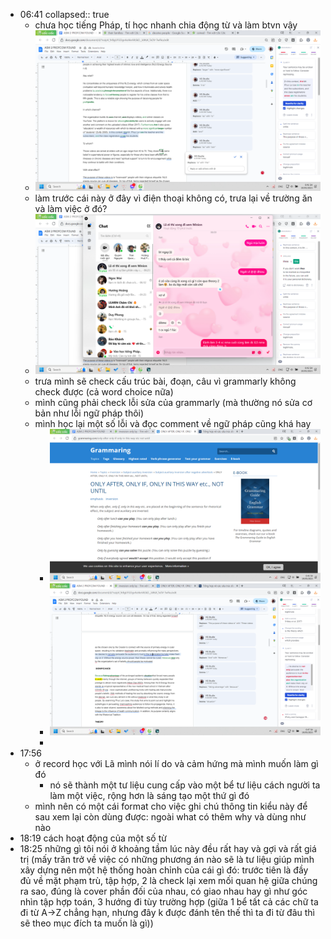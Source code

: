 - 06:41
  collapsed:: true
	- chưa học tiếng Pháp, tí học nhanh chia động từ và làm btvn vậy
	- ![image.png](../assets/image_1684453311371_0.png)
	- làm trước cái này ở đây vì điện thoại không có, trưa lại về trường ăn và làm việc ở đó?
	- ![image.png](../assets/image_1684453348788_0.png)
	- trưa mình sẽ check cấu trúc bài, đoạn, câu vì grammarly không check được (cả word choice nữa)
	- mình cũng phải check lỗi sửa của grammarly (mà thường nó sửa cơ bản như lỗi ngữ pháp thôi)
	- mình học lại một số lỗi và đọc comment về ngữ pháp cũng khá hay
		- ![image.png](../assets/image_1684453626346_0.png)
		- ![image.png](../assets/image_1684453632705_0.png)
		-
- 17:56
	- ở record học với Lã mình nói lí do và cảm hứng mà mình muốn làm gì đó
		- nó sẽ thành một tư liệu cung cấp vào một bể tư liệu cách người ta làm một việc, rộng hơn là sáng tạo một thứ gì đó
	- mình nên có một cái format cho việc ghi chú thông tin kiểu này để sau xem lại còn dùng được: ngoài what có thêm why và dùng như nào
- 18:19 cách hoạt động của một số từ
- 18:25 những gì tôi nói ở khoảng tầm lúc này đều rất hay và gợi và rất giá trị (mấy trăn trở về việc có những phương án nào sẽ là tư liệu giúp mình xây dựng nên một hệ thống hoàn chỉnh của cái gì đó: trước tiên là đầy đủ về mặt phạm trù, tập hợp, 2 là check lại xem mối quan hệ giữa chúng ra sao, đúng là cover phần đối của nhau, có giao nhau hay gì như góc nhìn tập hợp toán, 3 hướng đi tùy trường hợp (giữa 1 bể tất cả các chữ ta đi từ A->Z chẳng hạn, nhưng đây k được đánh tên thế thì ta đi từ đâu thì sẽ theo mục đích ta muốn là gì))